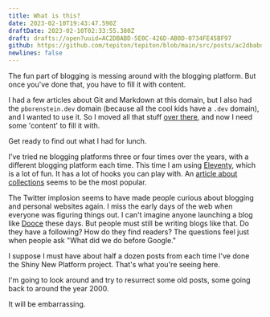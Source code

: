 ```yaml
---
title: What is this?
date: 2023-02-10T19:43:47.590Z
draftDate: 2023-02-10T02:33:55.380Z
draft: drafts://open?uuid=AC2DBABD-5E0C-426D-AB0D-0734FE45BF97
github: https://github.com/tepiton/tepiton/blob/main/src/posts/ac2dbabd-5e0c-426d-ab0d-0734fe45bf97.md
newlines: false
---
```

The fun part of blogging is messing around with the blogging platform. But once you've done that, you have to fill it with content.
<!-- excerpt -->

I had a few articles about Git and Markdown at this domain, but I also had the `pborenstein.dev` domain (because all the cool kids have a `.dev` domain), and I wanted to use it. So I moved all that stuff [over there](https://pborenstein.dev), and now I need some 'content' to fill it with.

Get ready to find out what I had for lunch.

I've tried ne blogging platforms three or four times over the years, with a different blogging platform each time. This time I am using [Eleventy](https://11ty.dev), which is a lot of fun. It has a lot of hooks you can play with. An [article about collections](https://pborenstein.dev/posts/collections/) seems to be the most popular.

The Twitter implosion seems to have made people curious about blogging and personal websites again. I miss the early days of the web when everyone was figuring things out. I can't imagine anyone launching a blog like [Dooce](https://web.archive.org/web/20050308022709/http://www.dooce.com/) these days. But people must still be writing blogs like that. Do they have a following? How do they find readers?  The questions feel just when people ask "What did we do before Google."

I suppose I must have about half a dozen posts from each time I've done the Shiny New Platform project. That's what you're seeing here.

I'm going to look around and try to resurrect some old posts, some going back to around the year 2000.

It will be embarrassing.
